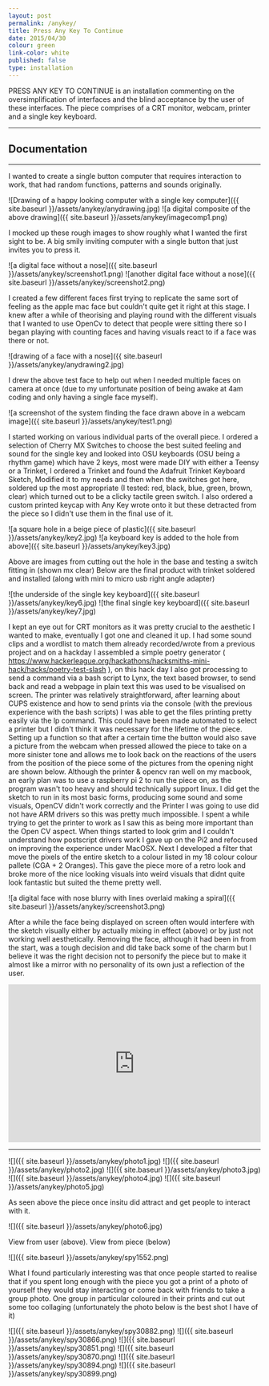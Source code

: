 ```yaml
---
layout: post
permalink: /anykey/
title: Press Any Key To Continue
date: 2015/04/30
colour: green
link-color: white
published: false
type: installation
---
```


PRESS ANY KEY TO CONTINUE is an installation commenting on the oversimplification of interfaces and the blind acceptance by the user of these interfaces. The piece comprises of a CRT monitor, webcam, printer and a single key keyboard.

---

## Documentation

---

I wanted to create a single button computer that requires interaction to work, that had random functions, patterns and sounds originally.

![Drawing of a happy looking computer with a single key computer]({{ site.baseurl }}/assets/anykey/anydrawing.jpg)
![a digital composite of the above drawing]({{ site.baseurl }}/assets/anykey/imagecomp1.png)

I mocked up these rough images to show  roughly what I wanted the first sight to be. A big smily inviting computer with a single button that just invites you to press it.

![a digital face without a nose]({{ site.baseurl }}/assets/anykey/screenshot1.png)
![another digital face without a nose]({{ site.baseurl }}/assets/anykey/screenshot2.png)

I created a few different faces first trying to replicate the same sort of feeling as the apple mac face but couldn't quite get it right at this stage.
I knew after a while of theorising and playing round with the different visuals that I wanted to use OpenCv to detect that people were sitting there so I began playing with counting faces and having visuals react to if a face was there or not.

![drawing of a face with a nose]({{ site.baseurl }}/assets/anykey/anydrawing2.jpg)

I drew the above test face to help out when I needed multiple faces on camera at once (due to my unfortunate position of being awake at 4am coding and only having a single face myself).

![a screenshot of the system finding the face drawn above in a webcam image]({{ site.baseurl }}/assets/anykey/test1.png)

I started working on various individual parts of the overall piece.
I ordered a selection of Cherry MX Switches to choose the best suited feeling and sound for the single key and looked into OSU keyboards (OSU being a rhythm game) which have 2 keys, most were made DIY with either a Teensy or a Trinket, I ordered a Trinket and found the Adafruit Trinket Keyboard Sketch, Modified it to my needs and then when the switches got here, soldered up the most appropriate (I tested: red, black, blue, green, brown, clear) which turned out to be a clicky tactile green switch.
I also ordered a custom printed keycap with Any Key wrote onto it but these detracted from the piece so I didn't use them in the final use of it.

![a square hole in a beige piece of plastic]({{ site.baseurl }}/assets/anykey/key2.jpg)
![a keyboard key is added to the hole from above]({{ site.baseurl }}/assets/anykey/key3.jpg)

Above are images from cutting out the hole in the base and testing a switch fitting in (shown mx clear)
Below are the final product with trinket soldered and installed (along with mini to micro usb right angle adapter)

![the underside of the single key keyboard]({{ site.baseurl }}/assets/anykey/key6.jpg)
![the final single key keyboard]({{ site.baseurl }}/assets/anykey/key7.jpg)

I kept an eye out for CRT monitors as it was pretty crucial to the aesthetic I wanted to make, eventually I got one and cleaned it up.
I had some sound clips and a wordlist to match them already recorded/wrote from a previous project and on a hackday I assembled a simple poetry generator ( https://www.hackerleague.org/hackathons/hacksmiths-mini-hack/hacks/poetry-test-slash ), on this hack day I also got processing to send a command via a bash script to Lynx, the text based browser, to send back and read a webpage in plain text this was used to be visualised on screen.
The printer was relatively straightforward, after learning about CUPS existence and how to send prints via the console (with the previous experience with the bash scripts) I was able to get the files printing pretty easily via the lp command. This could have been made automated to select a printer but I didn't think it was necessary for the lifetime of the piece.
Setting up a function so that after a certain time the button would also save a picture from the webcam when pressed allowed the piece to take on a more sinister tone and allows me to look back on the reactions of the users from the position of the piece some of the pictures from the opening night are shown below.
Although the printer & opencv ran well on my macbook, an early plan was to use a raspberry pi 2 to run the piece on, as the program wasn't too heavy and should technically support linux. I did get the sketch to run in its most basic forms, producing some sound and some visuals, OpenCV didn't work correctly and the Printer I was going to use did not have ARM drivers so this was pretty much impossible. I spent a while trying to get the printer to work as I saw this as being more important than the Open CV aspect. When things started to look grim and I couldn't understand how postscript drivers work I gave up on the Pi2 and refocused on improving the experience under MacOSX.
Next I developed a filter that move the pixels of the entire sketch to a colour listed in my 18 colour colour pallete (CGA + 2 Oranges). This gave the piece more of a retro look and broke more of the nice looking visuals into weird visuals that didnt quite look fantastic but suited the theme pretty well.

![a digital face with nose blurry with lines overlaid making a spiral]({{ site.baseurl }}/assets/anykey/screenshot3.png)

After a while the face being displayed on screen often would interfere with the sketch visually either by actually mixing in effect (above) or by just not working well aesthetically. Removing the face, although it had been in from the start, was a tough decision and did take back some of the charm but I believe it was the right decision not to personify the piece but to make it almost like a mirror with no personality of its own just a reflection of the user.

<iframe width="100%" height="315" src="https://www.youtube.com/embed/8qX1QEh0zg0" frameborder="0" allowfullscreen></iframe>

---

![]({{ site.baseurl }}/assets/anykey/photo1.jpg)
![]({{ site.baseurl }}/assets/anykey/photo2.jpg)
![]({{ site.baseurl }}/assets/anykey/photo3.jpg)
![]({{ site.baseurl }}/assets/anykey/photo4.jpg)
![]({{ site.baseurl }}/assets/anykey/photo5.jpg)

As seen above the piece once insitu did attract and get people to interact with it.

![]({{ site.baseurl }}/assets/anykey/photo6.jpg)

View from user (above). View from piece (below)

![]({{ site.baseurl }}/assets/anykey/spy1552.png)

What I found particularly interesting was that once people started to realise that if you spent long enough with the piece you got a print of a photo of yourself they would stay interacting or come back with friends to take a group photo. One group in particular coloured in their prints and cut out some too collaging (unfortunately the photo below is the best shot I have of it)

![]({{ site.baseurl }}/assets/anykey/spy30882.png)
![]({{ site.baseurl }}/assets/anykey/spy30866.png)
![]({{ site.baseurl }}/assets/anykey/spy30851.png)
![]({{ site.baseurl }}/assets/anykey/spy30870.png)
![]({{ site.baseurl }}/assets/anykey/spy30894.png)
![]({{ site.baseurl }}/assets/anykey/spy30899.png)

